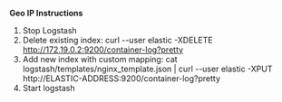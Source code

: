 **Geo IP Instructions**

1. Stop Logstash
2. Delete existing index: curl --user elastic -XDELETE http://172.19.0.2:9200/container-log?pretty
3. Add new index with custom mapping: cat logstash/templates/nginx_template.json | curl --user elastic -XPUT http://ELASTIC-ADDRESS:9200/container-log?pretty
4. Start logstash
